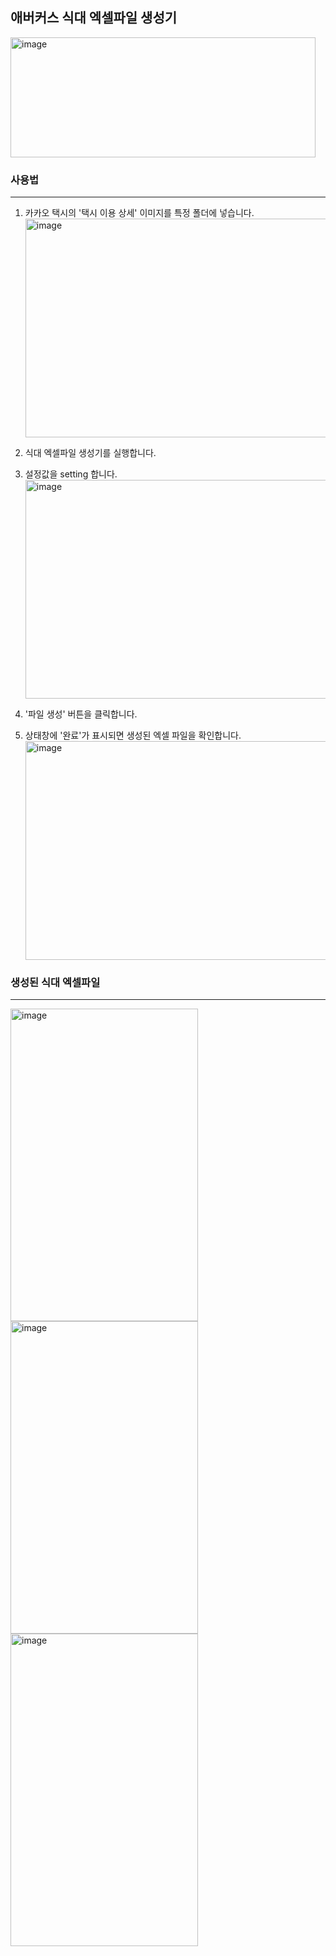 ## 애버커스 식대 엑셀파일 생성기
  
<img width="488" height="192" alt="image" src="https://github.com/user-attachments/assets/fe796e09-93a4-4bee-904b-bff1a80dfe69" />

### 사용법
---
1. 카카오 택시의 '택시 이용 상세' 이미지를 특정 폴더에 넣습니다.
   <img width="500" height="350" alt="image" src="https://github.com/user-attachments/assets/1165bc1d-7c23-4fb8-bd8a-2e3d67ca9c05" />
  
2. 식대 엑셀파일 생성기를 실행합니다.
3. 설정값을 setting 합니다.  
   <img width="500" height="350" alt="image" src="https://github.com/user-attachments/assets/98e41462-bc37-4670-a069-d37e4a796758" />
   
4. '파일 생성' 버튼을 클릭합니다.
5. 상태창에 '완료'가 표시되면 생성된 엑셀 파일을 확인합니다.  
   <img width="500" height="350" alt="image" src="https://github.com/user-attachments/assets/5a9e915a-c2a3-4a11-826b-4ce61db441dd" />  

### 생성된 식대 엑셀파일
---
<img width="300" height="500" alt="image" src="https://github.com/user-attachments/assets/5abeda17-7227-469e-a197-b3453a59dddc" />
<img width="300" height="500" alt="image" src="https://github.com/user-attachments/assets/e08df3c5-8453-41bd-baec-7419c83f76c1" />
<img width="300" height="500" alt="image" src="https://github.com/user-attachments/assets/bdd2ca2e-500c-4fc8-bb05-640f5d9632bb" />



        


   

